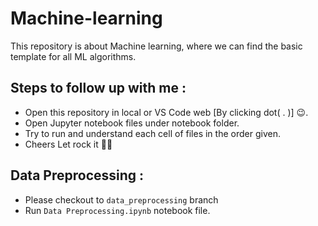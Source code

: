 # Machine-learning
This repository is about Machine learning, where we can find the basic template for all ML algorithms. 

## Steps to follow up with me :
- Open this repository in local or VS Code web [By clicking dot( . )] 😉. 
- Open Jupyter notebook files under notebook folder. 
- Try to run and understand each cell of files in the order given.
- Cheers Let rock it 🎉🥳

## Data Preprocessing :
- Please checkout to ```data_preprocessing``` branch 
- Run ```Data Preprocessing.ipynb``` notebook file.